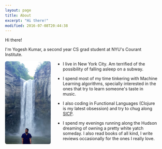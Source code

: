 ```yaml
---
layout: page
title: About
excerpt: "Hi there!"
modified: 2016-07-08T20:44:38
---
```


Hi there!

I'm Yogesh Kumar, a second year CS grad student at NYU's Courant Institute. 

<img data-action="zoom" src="/images/zen_profile.jpg" style="width:30%; float: left; margin-right: 40px; margin-bottom: 15px; border-radius: 6px;">	

- I live in New York City. Am terrified of the possibility of falling asleep on a subway.

- I spend most of my time tinkering with Machine Learning algorithms, specially interested in the ones that try to learn someone's taste in music. 

- I also coding in Functional Languages (Clojure is my latest obsession) and try to chug along [SICP](https://mitpress.mit.edu/sicp/full-text/book/book.html).

- I spend my evenings running along the Hudson dreaming of owning a pretty white yatch someday. I also read books of all kind, I write reviews occasionally for the ones I really love.
